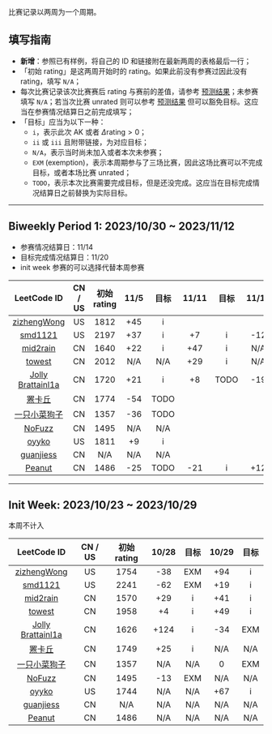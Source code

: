 比赛记录以两周为一个周期。

## 填写指南

- **新增**：参照已有样例，将自己的 ID 和链接附在最新两周的表格最后一行；
- 「初始 rating」是这两周开始时的 rating。如果此前没有参赛过因此没有 rating，填写 `N/A`；
- 每次比赛记录该次比赛赛后 rating 与赛前的差值，请参考 [预测结果](https://lccn.lbao.site/)；未参赛填写 `N/A`；若当次比赛 unrated 则可以参考 [预测结果](https://lccn.lbao.site/) 但可以豁免目标。这应当在参赛情况结算日之前完成填写；
- 「目标」应当为以下一种：
    - `i`，表示此次 AK 或者 $\Delta\text{rating} > 0$；
    - `ii` 或 `iii` 且附带链接，为对应目标；
    - `N/A`，表示当时尚未加入或者本次未参赛；
    - `EXM` (exemption)，表示本周期参与了三场比赛，因此这场比赛可以不完成目标，或者本场比赛 unrated；
    - `TODO`，表示本次比赛需要完成目标，但是还没完成。这应当在目标完成情况结算日之前替换为实际目标。

---

## Biweekly Period 1: 2023/10/30 ~ 2023/11/12

- 参赛情况结算日：11/14
- 目标完成情况结算日：11/20 
- init week 参赛的可以选择代替本周参赛

| LeetCode ID | CN / US | 初始 rating | 11/5 | 目标 | 11/11 | 目标 | 11/12 | 目标 |
| :---------: | :-----: | :--------: | :---: | :--: | :---: | :--: | :--: | :--: |
|[zizhengWong](https://leetcode.com/ZJU_Rookie/) | US | 1812 | +45 | i |
|[smd1121](https://leetcode.com/smd1121/) | US | 2197 | +37 | i | +7 | i | -12 | EXM |
|[mid2rain](https://leetcode.cn/u/fengmian123/) | CN | 1640 | +22 | i | +47 | i | N/A | N/A |
|[towest](https://leetcode.cn/u/vinci-/) | CN | 2012 | N/A | N/A | +29 | i | N/A | N/A |
|[Jolly Brattainl1a](https://leetcode.cn/u/angels-coder-edit/) | CN | 1720 | +21 | i | +8 | TODO | -19 | TODO |
|[罴卡丘](https://leetcode.cn/u/beakachu/) | CN | 1774 | -54 | TODO |
|[一只小菜狗子](https://leetcode.cn/u/yi-zhi-xiao-cai-gou-zi-zhu/)| CN | 1357 | -36 | TODO |
|[NoFuzz](https://leetcode.cn/u/nyflame/)| CN | 1495 | N/A | N/A |
|[oyyko](https://leetcode.com/Oyyko/)| US | 1811 | +9 | i |
|[guanjiess](https://leetcode.cn/u/guanjiess/)| CN | N/A | N/A | N/A |
|[Peanut](https://leetcode.cn/u/intelligent-volharduvg/)| CN | 1486 | -25 | TODO | -21 | i | +12 | i |

---

## Init Week: 2023/10/23 ~ 2023/10/29

本周不计入

| LeetCode ID | CN / US | 初始 rating | 10/28 | 目标 | 10/29 | 目标 |
| :---------: | :-----: | :--------: | :---: | :--: | :---: | :--: |
|[zizhengWong](https://leetcode.com/ZJU_Rookie/) | US | 1754 | -38 | EXM | +94 | i| 
|[smd1121](https://leetcode.com/smd1121/) | US | 2241 | -62 | EXM | +19 | i | +37 | i |
|[mid2rain](https://leetcode.cn/u/fengmian123/) | CN | 1570 | +29 | i | +41 | i |
|[towest](https://leetcode.cn/u/vinci-/) | CN | 1958 | +4 | i | +49 | i |
|[Jolly Brattainl1a](https://leetcode.cn/u/angels-coder-edit/) | CN | 1626 | +124 | i | -34 | EXM |
|[罴卡丘](https://leetcode.cn/u/beakachu/) | CN | 1749 | +25 | i | N/A | N/A |
|[一只小菜狗子](https://leetcode.cn/u/yi-zhi-xiao-cai-gou-zi-zhu/)| CN | 1357 | N/A | N/A | 0 | EXM |
|[NoFuzz](https://leetcode.cn/u/nyflame/)| CN | 1495 | -13 | EXM | N/A | N/A |
|[oyyko](https://leetcode.com/Oyyko/)| US | 1744 | N/A | N/A | +67 | i | +12 | i|
|[guanjiess](https://leetcode.cn/u/guanjiess/)| CN | N/A | N/A | N/A | N/A | N/A |
|[Peanut](https://leetcode.cn/u/intelligent-volharduvg/)| CN | 1486 | N/A | N/A | N/A | N/A |